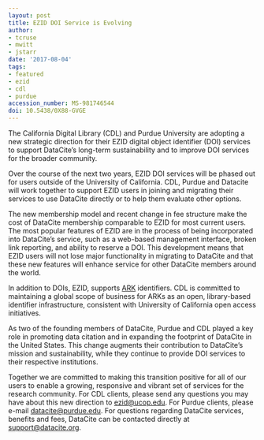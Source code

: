 ```yaml
---
layout: post
title: EZID DOI Service is Evolving
author:
- tcruse
- mwitt
- jstarr
date: '2017-08-04'
tags:
- featured
- ezid
- cdl
- purdue
accession_number: MS-981746544
doi: 10.5438/0X88-GVGE
---
```

The California Digital Library (CDL) and Purdue University are adopting a new strategic direction for their EZID digital object identifier (DOI) services to support DataCite’s long-term sustainability and to improve DOI services for the broader community.

Over the course of the next two years, EZID DOI services will be phased out for users outside of the University of California. CDL, Purdue and Datacite will work together to support EZID users in joining and migrating their services to use DataCite directly or to help them evaluate other options.

The new membership model and recent change in fee structure make the cost of DataCite membership comparable to EZID for most current users. The most popular features of EZID are in the process of being incorporated into DataCite’s service, such as a web-based management interface, broken link reporting, and ability to reserve a DOI. This development means that EZID users will not lose major functionality in migrating to DataCite and that these new features will enhance service for other DataCite members around the world.

In addition to DOIs, EZID, supports [ARK](https://en.wikipedia.org/wiki/Archival_Resource_Key) identifiers. CDL is committed to maintaining a global scope of business for ARKs as an open, library-based identifier infrastructure, consistent with University of California open access initiatives.

As two of the founding members of DataCite, Purdue and CDL played a key role in promoting data citation and in expanding the footprint of DataCite in the United States. This change augments their contribution to DataCite’s mission and sustainability, while they continue to provide DOI services to their respective institutions.

Together we are committed to making this transition positive for all of our users to enable a growing, responsive and vibrant set of services for the research community. For CDL clients, please send any questions you may have about this new direction to [ezid@ucop.edu](mailto:ezid@ucop.edu). For Purdue clients, please e-mail [datacite@purdue.edu](mailto:datacite@purdue.edu). For questions regarding DataCite services, benefits and fees, DataCite can be contacted directly at [support@datacite.org](mailto:support@datacite.org).

